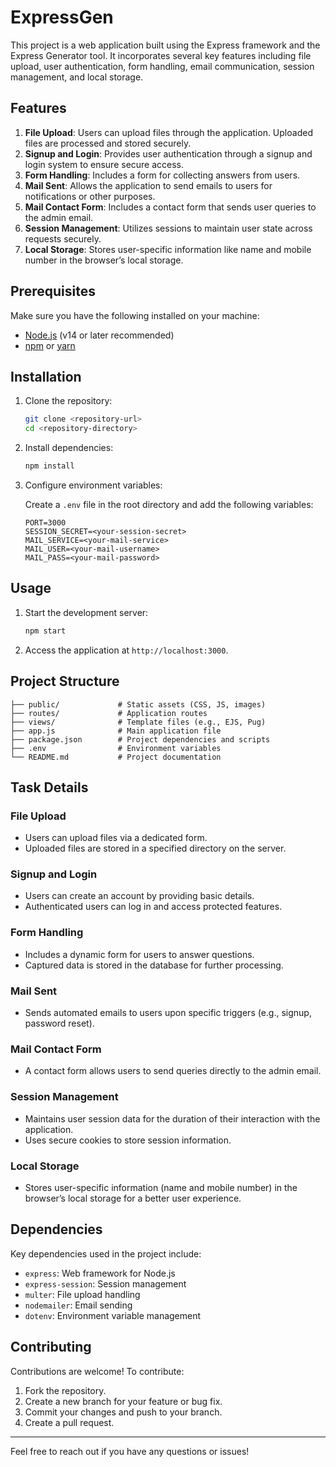# ExpressGen

This project is a web application built using the Express framework and the Express Generator tool. It incorporates several key features including file upload, user authentication, form handling, email communication, session management, and local storage.

## Features

1. **File Upload**: Users can upload files through the application. Uploaded files are processed and stored securely.
2. **Signup and Login**: Provides user authentication through a signup and login system to ensure secure access.
3. **Form Handling**: Includes a form for collecting answers from users.
4. **Mail Sent**: Allows the application to send emails to users for notifications or other purposes.
5. **Mail Contact Form**: Includes a contact form that sends user queries to the admin email.
6. **Session Management**: Utilizes sessions to maintain user state across requests securely.
7. **Local Storage**: Stores user-specific information like name and mobile number in the browser’s local storage.

## Prerequisites

Make sure you have the following installed on your machine:

- [Node.js](https://nodejs.org/) (v14 or later recommended)
- [npm](https://www.npmjs.com/) or [yarn](https://yarnpkg.com/)

## Installation

1. Clone the repository:

   ```bash
   git clone <repository-url>
   cd <repository-directory>
   ```

2. Install dependencies:

   ```bash
   npm install
   ```

3. Configure environment variables:

   Create a `.env` file in the root directory and add the following variables:

   ```env
   PORT=3000
   SESSION_SECRET=<your-session-secret>
   MAIL_SERVICE=<your-mail-service>
   MAIL_USER=<your-mail-username>
   MAIL_PASS=<your-mail-password>
   ```

## Usage

1. Start the development server:

   ```bash
   npm start
   ```

2. Access the application at `http://localhost:3000`.

## Project Structure

```plaintext
├── public/             # Static assets (CSS, JS, images)
├── routes/             # Application routes
├── views/              # Template files (e.g., EJS, Pug)
├── app.js              # Main application file
├── package.json        # Project dependencies and scripts
├── .env                # Environment variables
└── README.md           # Project documentation
```

## Task Details

### File Upload
- Users can upload files via a dedicated form.
- Uploaded files are stored in a specified directory on the server.

### Signup and Login
- Users can create an account by providing basic details.
- Authenticated users can log in and access protected features.

### Form Handling
- Includes a dynamic form for users to answer questions.
- Captured data is stored in the database for further processing.

### Mail Sent
- Sends automated emails to users upon specific triggers (e.g., signup, password reset).

### Mail Contact Form
- A contact form allows users to send queries directly to the admin email.

### Session Management
- Maintains user session data for the duration of their interaction with the application.
- Uses secure cookies to store session information.

### Local Storage
- Stores user-specific information (name and mobile number) in the browser’s local storage for a better user experience.

## Dependencies

Key dependencies used in the project include:

- `express`: Web framework for Node.js
- `express-session`: Session management
- `multer`: File upload handling
- `nodemailer`: Email sending
- `dotenv`: Environment variable management

## Contributing

Contributions are welcome! To contribute:

1. Fork the repository.
2. Create a new branch for your feature or bug fix.
3. Commit your changes and push to your branch.
4. Create a pull request.


---

Feel free to reach out if you have any questions or issues!
